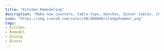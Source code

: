 ```yaml
---
title: "Kitchen Remodeling"
description: "Make new counters, table-tops, benches, dinner tables, chairs, and stools."
icon: "https://img.icons8.com/color/48/000000/sledgehammer.png"
tags:
- Kitchen
- Remodel
- Dining
- Dinner
---
```


